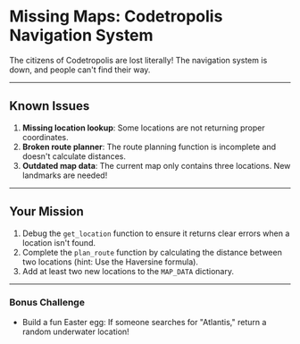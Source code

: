 # Missing Maps: Codetropolis Navigation System

The citizens of Codetropolis are lost literally! The navigation system is down, and people can't find their way. 

---

## Known Issues
1. **Missing location lookup**: Some locations are not returning proper coordinates.
2. **Broken route planner**: The route planning function is incomplete and doesn't calculate distances.
3. **Outdated map data**: The current map only contains three locations. New landmarks are needed!

---

## Your Mission
1. Debug the `get_location` function to ensure it returns clear errors when a location isn't found.
2. Complete the `plan_route` function by calculating the distance between two locations (hint: Use the Haversine formula).
3. Add at least two new locations to the `MAP_DATA` dictionary.

---

### Bonus Challenge
- Build a fun Easter egg: If someone searches for "Atlantis," return a random underwater location!
